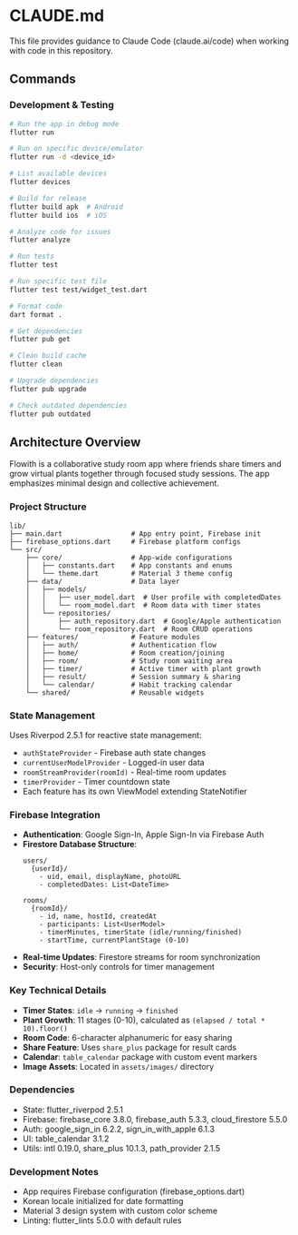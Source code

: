 # CLAUDE.md

This file provides guidance to Claude Code (claude.ai/code) when working with code in this repository.

## Commands

### Development & Testing
```bash
# Run the app in debug mode
flutter run

# Run on specific device/emulator
flutter run -d <device_id>

# List available devices
flutter devices

# Build for release
flutter build apk  # Android
flutter build ios  # iOS

# Analyze code for issues
flutter analyze

# Run tests
flutter test

# Run specific test file
flutter test test/widget_test.dart

# Format code
dart format .

# Get dependencies
flutter pub get

# Clean build cache
flutter clean

# Upgrade dependencies
flutter pub upgrade

# Check outdated dependencies
flutter pub outdated
```

## Architecture Overview

Flowith is a collaborative study room app where friends share timers and grow virtual plants together through focused study sessions. The app emphasizes minimal design and collective achievement.

### Project Structure
```
lib/
├── main.dart                 # App entry point, Firebase init
├── firebase_options.dart     # Firebase platform configs
└── src/
    ├── core/                 # App-wide configurations
    │   ├── constants.dart    # App constants and enums
    │   └── theme.dart        # Material 3 theme config
    ├── data/                 # Data layer
    │   ├── models/
    │   │   ├── user_model.dart  # User profile with completedDates
    │   │   └── room_model.dart  # Room data with timer states
    │   └── repositories/
    │       ├── auth_repository.dart  # Google/Apple authentication
    │       └── room_repository.dart  # Room CRUD operations
    ├── features/             # Feature modules
    │   ├── auth/             # Authentication flow
    │   ├── home/             # Room creation/joining
    │   ├── room/             # Study room waiting area
    │   ├── timer/            # Active timer with plant growth
    │   ├── result/           # Session summary & sharing
    │   └── calendar/         # Habit tracking calendar
    └── shared/               # Reusable widgets
```

### State Management
Uses Riverpod 2.5.1 for reactive state management:
- `authStateProvider` - Firebase auth state changes
- `currentUserModelProvider` - Logged-in user data
- `roomStreamProvider(roomId)` - Real-time room updates
- `timerProvider` - Timer countdown state
- Each feature has its own ViewModel extending StateNotifier

### Firebase Integration
- **Authentication**: Google Sign-In, Apple Sign-In via Firebase Auth
- **Firestore Database Structure**:
  ```
  users/
    {userId}/
      - uid, email, displayName, photoURL
      - completedDates: List<DateTime>
  
  rooms/
    {roomId}/
      - id, name, hostId, createdAt
      - participants: List<UserModel>
      - timerMinutes, timerState (idle/running/finished)
      - startTime, currentPlantStage (0-10)
  ```
- **Real-time Updates**: Firestore streams for room synchronization
- **Security**: Host-only controls for timer management

### Key Technical Details
- **Timer States**: `idle` → `running` → `finished`
- **Plant Growth**: 11 stages (0-10), calculated as `(elapsed / total * 10).floor()`
- **Room Code**: 6-character alphanumeric for easy sharing
- **Share Feature**: Uses `share_plus` package for result cards
- **Calendar**: `table_calendar` package with custom event markers
- **Image Assets**: Located in `assets/images/` directory

### Dependencies
- State: flutter_riverpod 2.5.1
- Firebase: firebase_core 3.8.0, firebase_auth 5.3.3, cloud_firestore 5.5.0
- Auth: google_sign_in 6.2.2, sign_in_with_apple 6.1.3
- UI: table_calendar 3.1.2
- Utils: intl 0.19.0, share_plus 10.1.3, path_provider 2.1.5

### Development Notes
- App requires Firebase configuration (firebase_options.dart)
- Korean locale initialized for date formatting
- Material 3 design system with custom color scheme
- Linting: flutter_lints 5.0.0 with default rules